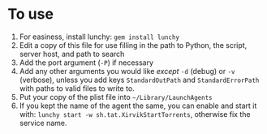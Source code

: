 # To use

1. For easiness, install lunchy: `gem install lunchy`
2. Edit a copy of this file for use filling in the path to Python, the script, server host, and path to search
3. Add the port argument (`-P`) if necessary
4. Add any other arguments you would like *except* `-d` (debug) or `-v` (verbose), unless you add keys `StandardOutPath` and `StandardErrorPath` with paths to valid files to write to.
5. Put your copy of the plist file into `~/Library/LaunchAgents`
6. If you kept the name of the agent the same, you can enable and start it with: `lunchy start -w sh.tat.XirvikStartTorrents`, otherwise fix the service name.
